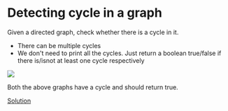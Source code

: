 # Detecting cycle in a graph
Given a directed graph, check whether there is a cycle in it.
* There can be multiple cycles
* We don't need to print all the cycles. Just return a boolean true/false if there is/isnot
at least one cycle respectively

![](https://www.geeksforgeeks.org/wp-content/uploads/DFS.jpg)

Both the above graphs have a cycle and should return true.

[Solution](./src/GraphCycle.java)

